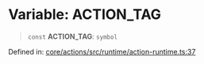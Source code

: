 # Variable: ACTION\_TAG

> `const` **ACTION\_TAG**: `symbol`

Defined in: [core/actions/src/runtime/action-runtime.ts:37](https://github.com/LaWebcapsule/orbits/blob/6895cda59136b41404e10b621a12b265954f126a/core/actions/src/runtime/action-runtime.ts#L37)
